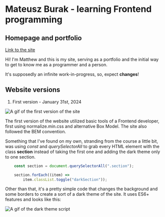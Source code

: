 # Mateusz Burak - learning Frontend programming

## Homepage and portfolio
[Link to the site](https://mateuszburak.github.io/Public-homepage/)

Hi! I'm Matthew and this is my site, serving as a portfolio and the initial way to get to know me as a programmer and a person.

It's supposedly an infinite work-in-progress, so, expect **changes**!

## Website versions

1. First version - January 31st, 2024

![A gif of the first version of the site](images/Animation.gif)

The first version of the website utilized basic tools of a Frontend developer, first using normalize.min.css and alternative Box Model. The site also followed the BEM convention.

Something that I've found on my own, stranding from the course a little bit, was using *const* and *querySelectorAll* to grab every HTML element with the class **section** instead of taking the first one and adding the dark theme only to one section.

```javascript
    const section = document.querySelectorAll(".section");

    section.forEach((item) =>
        item.classList.toggle("darkSection"));
```

Other than that, it's a pretty simple code that changes the background and some borders to create a sort of a dark theme of the site. It uses ES6+ features and looks like this:

![A gif of the dark theme script](images/darkTheme.gif)
